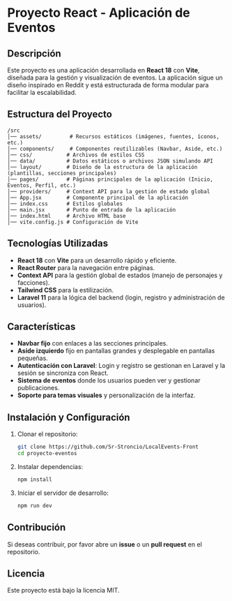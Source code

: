 # Proyecto React - Aplicación de Eventos

## Descripción
Este proyecto es una aplicación desarrollada en **React 18** con **Vite**, diseñada para la gestión y visualización de eventos. La aplicación sigue un diseño inspirado en Reddit y está estructurada de forma modular para facilitar la escalabilidad.

## Estructura del Proyecto

```
/src
│── assets/         # Recursos estáticos (imágenes, fuentes, íconos, etc.)
│── components/     # Componentes reutilizables (Navbar, Aside, etc.)
│── css/           # Archivos de estilos CSS
│── data/          # Datos estáticos o archivos JSON simulando API
│── layout/        # Diseño de la estructura de la aplicación (plantillas, secciones principales)
│── pages/         # Páginas principales de la aplicación (Inicio, Eventos, Perfil, etc.)
│── providers/     # Context API para la gestión de estado global
│── App.jsx        # Componente principal de la aplicación
│── index.css      # Estilos globales
│── main.jsx       # Punto de entrada de la aplicación
│── index.html     # Archivo HTML base
│── vite.config.js # Configuración de Vite
```

## Tecnologías Utilizadas
- **React 18** con **Vite** para un desarrollo rápido y eficiente.
- **React Router** para la navegación entre páginas.
- **Context API** para la gestión global de estados (manejo de personajes y facciones).
- **Tailwind CSS** para la estilización.
- **Laravel 11** para la lógica del backend (login, registro y administración de usuarios).

## Características
- **Navbar fijo** con enlaces a las secciones principales.
- **Aside izquierdo** fijo en pantallas grandes y desplegable en pantallas pequeñas.
- **Autenticación con Laravel**: Login y registro se gestionan en Laravel y la sesión se sincroniza con React.
- **Sistema de eventos** donde los usuarios pueden ver y gestionar publicaciones.
- **Soporte para temas visuales** y personalización de la interfaz.

## Instalación y Configuración
1. Clonar el repositorio:
   ```bash
   git clone https://github.com/Sr-Stroncio/LocalEvents-Front
   cd proyecto-eventos
   ```
2. Instalar dependencias:
   ```bash
   npm install
   ```
3. Iniciar el servidor de desarrollo:
   ```bash
   npm run dev
   ```

## Contribución
Si deseas contribuir, por favor abre un **issue** o un **pull request** en el repositorio.

## Licencia
Este proyecto está bajo la licencia MIT.

